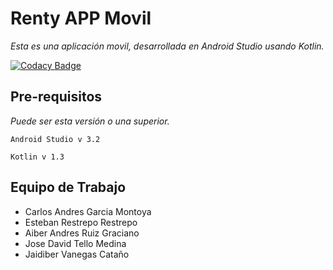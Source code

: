 # Renty APP Movil
_Esta es una aplicación movil, desarrollada en Android Studio usando Kotlin._

[![Codacy Badge](https://api.codacy.com/project/badge/Grade/d5cde30b676141fb8b45e2b62a79f4f4)](https://www.codacy.com/app/jaidiber1/Renty?utm_source=github.com&amp;utm_medium=referral&amp;utm_content=joseda77/Renty&amp;utm_campaign=Badge_Grade)

## Pre-requisitos

_Puede ser esta versión o una superior._
```
Android Studio v 3.2

Kotlin v 1.3 
```

## Equipo de Trabajo

* Carlos Andres Garcia Montoya 
* Esteban Restrepo Restrepo
* Aiber Andres Ruiz Graciano
* Jose David Tello Medina
* Jaidiber Vanegas Cataño
